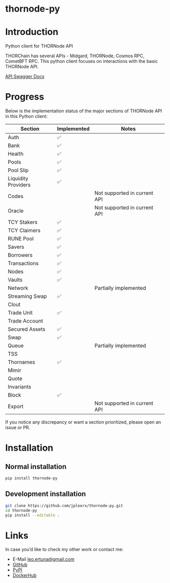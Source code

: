 # thornode-py

# Introduction
Python client for THORNode API

THORChain has several APIs - Midgard, THORNode, Cosmos RPC, CometBFT RPC. This python client focuses on interactions with the basic THORNode API.

[API Swagger Docs](https://thornode.ninerealms.com/thorchain/doc)

# Progress

Below is the implementation status of the major sections of THORNode API in this Python client:

| Section             | Implemented | Notes                        |
|---------------------|-----------|------------------------------|
| Auth                | ✅         |                              |
| Bank                | ✅         |                              |
| Health              | ✅         |                              |
| Pools               | ✅         |                              |
| Pool Slip           | ✅         |                              |
| Liquidity Providers | ✅        |                              |
| Codes               |           | Not supported in current API |
| Oracle              |           | Not supported in current API |
| TCY Stakers         | ✅        |                              |
| TCY Claimers        | ✅        |                              |
| RUNE Pool           | ✅        |                              |
| Savers              | ✅        |                              |
| Borrowers           | ✅        |                              |
| Transactions        | ✅        |                              |
| Nodes               | ✅        |                              |
| Vaults              | ✅        |                              |
| Network             |          | Partially implemented        |
| Streaming Swap      | ✅        |                              |
| Clout               |           |                              |
| Trade Unit          | ✅        |                              |
| Trade Account       |           |                              |
| Secured Assets      | ✅        |                              |
| Swap                | ✅        |                              |
| Queue               |          | Partially implemented        |
| TSS                 |           |                              |
| Thornames           | ✅         |                              |
| Mimir               |           |                              |
| Quote               |           |                              |
| Invariants          |           |                              |
| Block               | ✅         |                              |
| Export              |           | Not supported in current API |

If you notice any discrepancy or want a section prioritized, please open an issue or PR.

# Installation

## Normal installation

```bash
pip install thornode-py
```

## Development installation

```bash
git clone https://github.com/jpleorx/thornode-py.git
cd thornode-py
pip install --editable .
```

# Links
In case you’d like to check my other work or contact me:
* E-Mail [leo.ertuna@gmail.com](mailto:leo.ertuna@gmail.com)
* [GitHub](https://github.com/jpleorx)
* [PyPI](https://pypi.org/user/JPLeoRX/)
* [DockerHub](https://hub.docker.com/u/jpleorx)